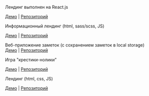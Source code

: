 Лендинг выполнен на React.js 

[Демо](https://svetlanael12.github.io/virtual/) | [Репозиторий](https://github.com/svetlanael12/virtual)

Информационный лендинг (html, sass/scss, JS)

[Демо](https://svetlanael12.github.io/cloudbudget/) | [Репозиторий](https://github.com/svetlanael12/cloudbudget)

Веб-приложение заметок (с сохранением заметок в local storage)  
[Демо](https://svetlanael12.github.io/notebook/) | [Репозиторий](https://github.com/svetlanael12/notebook)

Игра "крестики-нолики"

[Демо](https://svetlanael12.github.io/tic-tac-toe/) | [Репозиторий](https://github.com/svetlanael12/tic-tac-toe)

Лендинг (html, сss, JS)

[Демо](https://svetlanael12.github.io/mq-diplom/) | [Репозиторий](https://github.com/svetlanael12/mq-diplom)
